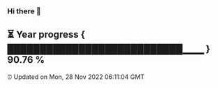 ### Hi there 👋
⏳ Year progress { ███████████████████████████▁▁▁ } 90.76 %
---
⏰ Updated on Mon, 28 Nov 2022 06:11:04 GMT

